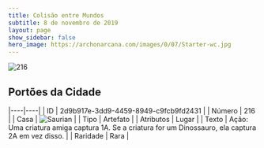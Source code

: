 ```yaml
---
title: Colisão entre Mundos
subtitle: 8 de novembro de 2019
layout: page
show_sidebar: false
hero_image: https://archonarcana.com/images/0/07/Starter-wc.jpg
---
```


![216](https://cdn.keyforgegame.com/media/card_front/pt/452_216_82WX2FJW5CM9_pt.png)

## Portões da Cidade

|----|----|
| ID | 2d9b917e-3dd9-4459-8949-c9fcb9fd2431 |
| Número | 216 |
| Casa | ![Saurian](https://archonarcana.com/images/thumb/9/9e/Saurian_P.png/22px-Saurian_P.png "Sauro") |
| Tipo | Artefato |
| Atributos | Lugar |
| Texto | Ação: Uma criatura amiga captura 1A. Se a criatura for um Dinossauro, ela captura 2A em vez disso. |
| Raridade | Rara |
